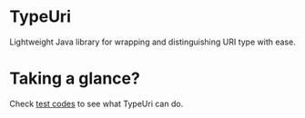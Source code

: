 # TypeUri
Lightweight Java library for wrapping and distinguishing URI type with ease.

# Taking a glance?

Check [test codes][test] to see what TypeUri can do.

[test]: https://github.com/shaunkawano/TypeUri/blob/master/typeuri/src/test/java/com/shaunkawano/TypeUriTest.java
